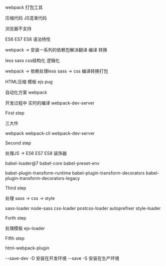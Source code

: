 webpack 打包工具

压缩代码 JS混淆代码

浏览器不支持

ES6 ES7 ES8 语法特性

webpack -> 安装一系列的依赖包解决翻译 编译 转换

less sass css结构化 逻辑化

webpack -> 依赖处理less sass -> css 编译转换打包

HTML压缩 模板 ejs pug

自动化方案
webpack

开发过程中 实时的编译
webpack-dev-server

First step

三大件

webpack
webpack-cli
webpack-dev-server

Second step

处理JS -> ES6 ES7 ES8 装饰器

babel-loader@7
babel-core
babel-preset-env

babel-plugin-transform-runtime
babel-plugin-transform-decorators
babel-plugin-transform-decorators-legacy

Third step

处理 sass -> css -> style

sass-loader
node-sass
css-loader
postcss-loader autoprefixer
style-loader


Forth step

处理模板 ejs-loader

Fifth step

html-webpack-plugin

--save-dev -D
安装在开发环境
--save -S
安装在生产环境